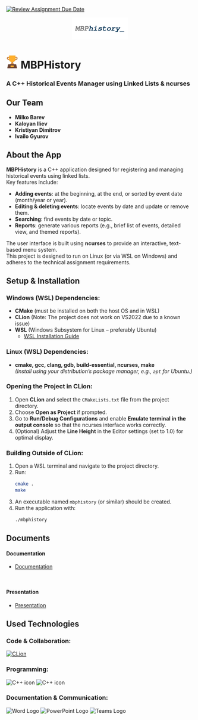 [![Review Assignment Due Date](https://classroom.github.com/assets/deadline-readme-button-22041afd0340ce965d47ae6ef1cefeee28c7c493a6346c4f15d667ab976d596c.svg)](https://classroom.github.com/a/fMNqOIZ8)

<p align="center">
  <img src="resources/logo.png" alt="Project Logo" width="150">
</p>

# <img src="resources/trophy_icon.png" alt="Trophy Icon" width="32"> MBPHistory

### A C++ Historical Events Manager using Linked Lists & ncurses

## Our Team

- **Milko Barev**
- **Kaloyan Iliev**
- **Kristiyan Dimitrov**
- **Ivailo Gyurov**

## About the App

**MBPHistory** is a C++ application designed for registering and managing historical events using linked lists.  
Key features include:
- **Adding events**: at the beginning, at the end, or sorted by event date (month/year or year).
- **Editing & deleting events**: locate events by date and update or remove them.
- **Searching**: find events by date or topic.
- **Reports**: generate various reports (e.g., brief list of events, detailed view, and themed reports).

The user interface is built using **ncurses** to provide an interactive, text-based menu system.  
This project is designed to run on Linux (or via WSL on Windows) and adheres to the technical assignment requirements.

## Setup & Installation

### Windows (WSL) Dependencies:
- **CMake** (must be installed on both the host OS and in WSL)
- **CLion** (Note: The project does not work on VS2022 due to a known issue)
- **WSL** (Windows Subsystem for Linux – preferably Ubuntu)
    - [WSL Installation Guide](https://learn.microsoft.com/en-us/windows/wsl/install)

### Linux (WSL) Dependencies:
- **cmake, gcc, clang, gdb, build-essential, ncurses, make**  
  *(Install using your distribution’s package manager, e.g., `apt` for Ubuntu.)*

### Opening the Project in CLion:
1. Open **CLion** and select the `CMakeLists.txt` file from the project directory.
2. Choose **Open as Project** if prompted.
3. Go to **Run/Debug Configurations** and enable **Emulate terminal in the output console** so that the ncurses interface works correctly.
4. (Optional) Adjust the **Line Height** in the Editor settings (set to 1.0) for optimal display.

### Building Outside of CLion:
1. Open a WSL terminal and navigate to the project directory.
2. Run:
   ```bash
   cmake .
   make
   ```
3. An executable named `mbphistory` (or similar) should be created.
4. Run the application with:
   ```bash
   ./mbphistory

## Documents
<h4>Documentation</h4>
  <ul>
    <li> <a href="./Documentation/Documentation-MBPHistory.docx">Documentation</a></li>
  </ul> 
  <h4>Presentation</h4>
  <ul>    
    <li><a href="./Documentation/MBP_PRESENTATION.pptx">Presentation</a></li>
  </ul>
  
## Used Technologies

### Code & Collaboration:
[![CLion](https://skillicons.dev/icons?i=clion,linux,github,git)](https://skillicons.dev)

### Programming:
<img src="resources/C++_icon_light.png#gh-dark-mode-only" alt="C++ icon" width="32">
<img src="resources/C++_icon_dark.png#gh-light-mode-only" alt="C++ icon" width="32">

### Documentation & Communication:
<img src="resources/word_logo_big.png" alt="Word Logo" width="32">
<img src="resources/powerpoint_logo_big.png" alt="PowerPoint Logo" width="32">
<img src="resources/microsoft_teams_logo.png" alt="Teams Logo" width="32">
